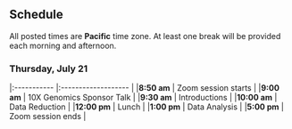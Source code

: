 ## Schedule

All posted times are **Pacific** time zone. At least one break will be provided each morning and afternoon.


### Thursday, July 21

|:----------- |:------------------- |
|**8:50 am**  | Zoom session starts |
|**9:00 am**  | 10X Genomics Sponsor Talk |
|**9:30 am**   | Introductions  |
|**10:00 am**  | Data Reduction |
|**12:00 pm**  | Lunch |
|**1:00 pm**   | Data Analysis |
|**5:00 pm** | Zoom session ends |
